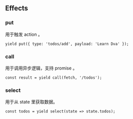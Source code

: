 

## Effects
### put
用于触发 action 。

```
yield put({ type: 'todos/add', payload: 'Learn Dva' });
```


###  call
用于调用异步逻辑，支持 promise 。

```
const result = yield call(fetch, '/todos');
```

### select
用于从 state 里获取数据。

```
const todos = yield select(state => state.todos);
```